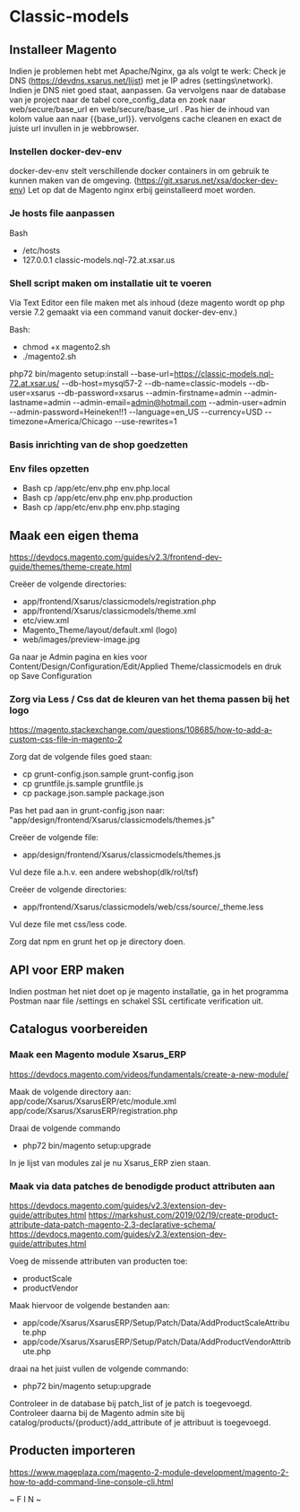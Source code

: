 # Classic-models 

## Installeer Magento

Indien je problemen hebt met Apache/Nginx, ga als volgt te werk:
Check je DNS (https://devdns.xsarus.net/lijst) met je IP adres (settings\network). Indien je DNS niet goed staat, aanpassen. Ga vervolgens naar de database van je project naar de tabel core_config_data en zoek naar web/secure/base_url en web/secure/base_url . Pas hier de inhoud van kolom value aan naar {{base_url}}. vervolgens cache cleanen en exact de juiste url invullen in je webbrowser. 

### Instellen docker-dev-env

docker-dev-env stelt verschillende docker containers in om gebruik te kunnen maken van de omgeving.  (https://git.xsarus.net/xsa/docker-dev-env) 
Let op dat de Magento nginx erbij geinstalleerd moet worden.

### Je hosts file aanpassen

Bash 
* /etc/hosts
* 127.0.0.1   classic-models.nql-72.at.xsar.us

### Shell script maken om installatie uit te voeren

Via Text Editor een file maken met als inhoud (deze magento wordt op php versie 7.2 gemaakt via een command vanuit docker-dev-env.)


Bash:
* chmod +x magento2.sh
* ./magento2.sh

php72 bin/magento setup:install 
--base-url=https://classic-models.nql-72.at.xsar.us/ 
--db-host=mysql57-2 
--db-name=classic-models 
--db-user=xsarus 
--db-password=xsarus 
--admin-firstname=admin 
--admin-lastname=admin 
--admin-email=admin@hotmail.com 
--admin-user=admin 
--admin-password=Heineken!!1 
--language=en_US 
--currency=USD 
--timezone=America/Chicago 
--use-rewrites=1

### Basis inrichting van de shop goedzetten 




### Env files opzetten

* Bash cp /app/etc/env.php  env.php.local 
* Bash cp /app/etc/env.php  env.php.production 
* Bash cp /app/etc/env.php  env.php.staging

## Maak een eigen thema 
https://devdocs.magento.com/guides/v2.3/frontend-dev-guide/themes/theme-create.html 

Creëer de volgende directories:
* app/frontend/Xsarus/classicmodels/registration.php
* app/frontend/Xsarus/classicmodels/theme.xml
* etc/view.xml
* Magento_Theme/layout/default.xml (logo)
* web/images/preview-image.jpg

Ga naar je Admin pagina en kies voor Content/Design/Configuration/Edit/Applied Theme/classicmodels en druk op Save Configuration

### Zorg via Less / Css dat de kleuren van het thema passen bij het logo
https://magento.stackexchange.com/questions/108685/how-to-add-a-custom-css-file-in-magento-2

Zorg dat de volgende files goed staan: 
* cp grunt-config.json.sample grunt-config.json
* cp gruntfile.js.sample gruntfile.js
* cp package.json.sample package.json

Pas het pad aan in grunt-config.json naar: "app/design/frontend/Xsarus/classicmodels/themes.js"

Creëer de volgende file:
* app/design/frontend/Xsarus/classicmodels/themes.js

Vul deze file a.h.v. een andere webshop(dlk/rol/tsf)

Creëer de volgende directories:
* app/frontend/Xsarus/classicmodels/web/css/source/_theme.less

Vul deze file met css/less code.

Zorg dat npm en grunt het op je directory doen.

## API voor ERP maken
Indien postman het niet doet op je magento installatie, ga in het programma Postman naar file /settings en schakel SSL certificate verification uit.

## Catalogus voorbereiden

### Maak een Magento module Xsarus_ERP
https://devdocs.magento.com/videos/fundamentals/create-a-new-module/ 

Maak de volgende directory aan:
app/code/Xsarus/XsarusERP/etc/module.xml
app/code/Xsarus/XsarusERP/registration.php

Draai de volgende commando
* php72 bin/magento setup:upgrade

In je lijst van modules zal je nu Xsarus_ERP zien staan.

### Maak via data patches de benodigde product attributen aan
https://devdocs.magento.com/guides/v2.3/extension-dev-guide/attributes.html 
https://markshust.com/2019/02/19/create-product-attribute-data-patch-magento-2.3-declarative-schema/
https://devdocs.magento.com/guides/v2.3/extension-dev-guide/attributes.html 

Voeg de missende attributen van producten toe:
- productScale
- productVendor

Maak hiervoor de volgende bestanden aan:
* app/code/Xsarus/XsarusERP/Setup/Patch/Data/AddProductScaleAttribute.php
* app/code/Xsarus/XsarusERP/Setup/Patch/Data/AddProductVendorAttribute.php

draai na het juist vullen de volgende commando:

* php72 bin/magento setup:upgrade

Controleer in de database bij patch_list of je patch is toegevoegd. Controleer daarna bij de Magento admin site bij catalog/products/{product}/add_attribute of je attribuut is toegevoegd.



## Producten importeren
https://www.mageplaza.com/magento-2-module-development/magento-2-how-to-add-command-line-console-cli.html 








~ F I N ~
